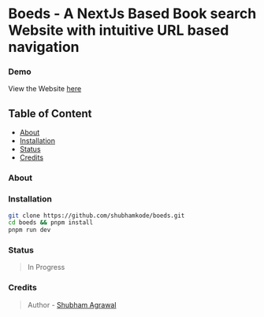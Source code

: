 # Boeds - A NextJs Based Book search Website with intuitive URL based navigation

### Demo

View the Website [here](http://)

## Table of Content

- [About](#about)
- [Installation](#installation)
- [Status](#status)
- [Credits](#credits)

<h3 id="about" >About</h3>

<h3 id="installation" >Installation</h3>

```bash
git clone https://github.com/shubhamkode/boeds.git
cd boeds && pnpm install
pnpm run dev
```

<h3 id="status" >Status</h3>

> In Progress

<h3 id="credits">Credits </h3>

> Author - [Shubham Agrawal](https://github.com/shubhamkode)
